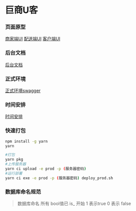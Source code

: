 # 巨商U客

### 页面原型
[商家端UI](https://pro.modao.cc/app/4b9730dcafbba9861f60f8469d6de9dbfa1cec7a#screen=s06cdf9a12c5114bb6951e9)
[配送端UI](https://pro.modao.cc/app/406c907c2b9e719eb8135b501eed043fdb75d87d#screen=s2b6bd5b66cb5e46d556887)
[客户端UI](https://pro.modao.cc/app/b62c84dcd99da3783975a947f8a851212b9a8ebe#screen=s63018c19297b37a10f978f)

### 后台文档
[后台文档](https://shimo.im/sheet/pCRSwqIezSUgzgZr/cQc6n/)

### 正式环境
[正式环境swagger](http://47.99.45.67/api/v1/swagger-ui.html#/)

### 时间安排
[时间安排](https://docs.qq.com/sheet/BIvRjE1Otl8A4YzDgC14WVct0H08qE1Bvz6g0)

### 快速打包

```bash
npm install -g yarn
yarn

#打包
yarn pkg
#上传服务器
yarn ci upload -e prod -p (服务器密码)
#运行部署
yarn ci exe -e prod -p (服务器密码) deploy_prod.sh

```

### 数据库命名规范


> 数据库命名 所有 bool值已 is_ 开始 1 表示true 0 表示 false 